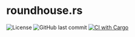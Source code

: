 # roundhouse.rs

![License](https://img.shields.io/github/license/CarloMicieli/roundhouse-rs)
![GitHub last commit](https://img.shields.io/github/last-commit/CarloMicieli/roundhouse-rs)
[![CI with Cargo](https://github.com/CarloMicieli/roundhouse-rs/actions/workflows/ci.yml/badge.svg)](https://github.com/CarloMicieli/roundhouse-rs/actions/workflows/ci.yml)
